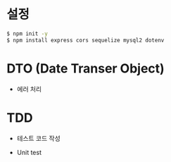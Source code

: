 # 설정

```sh
$ npm init -y
$ npm install express cors sequelize mysql2 dotenv
```

# DTO (Date Transer Object)

-   에러 처리

# TDD

-   테스트 코드 작성

-   Unit test
